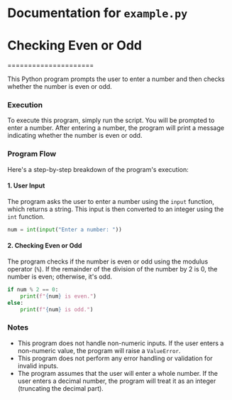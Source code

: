 # Documentation for `example.py`

# Checking Even or Odd
=====================

This Python program prompts the user to enter a number and then checks whether the number is even or odd.

### Execution

To execute this program, simply run the script. You will be prompted to enter a number. After entering a number, the program will print a message indicating whether the number is even or odd.

### Program Flow

Here's a step-by-step breakdown of the program's execution:

#### 1. User Input

The program asks the user to enter a number using the `input` function, which returns a string. This input is then converted to an integer using the `int` function.

```python
num = int(input("Enter a number: "))
```

#### 2. Checking Even or Odd

The program checks if the number is even or odd using the modulus operator (`%`). If the remainder of the division of the number by 2 is 0, the number is even; otherwise, it's odd.

```python
if num % 2 == 0:
    print(f"{num} is even.")
else:
    print(f"{num} is odd.")
```

### Notes

* This program does not handle non-numeric inputs. If the user enters a non-numeric value, the program will raise a `ValueError`.
* This program does not perform any error handling or validation for invalid inputs.
* The program assumes that the user will enter a whole number. If the user enters a decimal number, the program will treat it as an integer (truncating the decimal part).